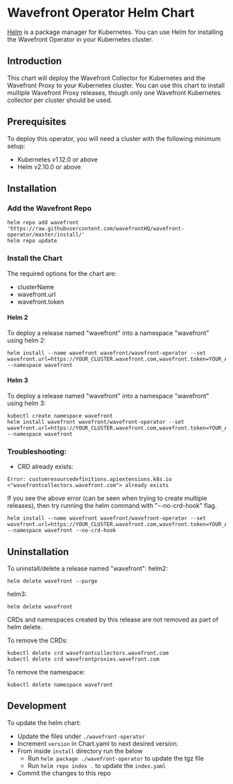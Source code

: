 # Wavefront Operator Helm Chart

[Helm](https://helm.sh/) is a package manager for Kubernetes. You can use Helm for installing the Wavefront Operator in your Kubernetes cluster.

## Introduction
This chart will deploy the Wavefront Collector for Kubernetes and the Wavefront Proxy to your Kubernetes cluster. You can use this chart to install multiple Wavefront Proxy releases, though only one Wavefront Kubernetes collector per cluster should be used.

## Prerequisites

To deploy this operator, you will need a cluster with the following minimum setup:

* Kubernetes v1.12.0 or above
* Helm v2.10.0 or above

## Installation

### Add the Wavefront Repo
```
helm repo add wavefront 'https://raw.githubusercontent.com/wavefrontHQ/wavefront-operator/master/install/'
helm repo update
```

### Install the Chart
The required options for the chart are:
- clusterName
- wavefront.url
- wavefront.token

#### Helm 2
To deploy a release named "wavefront" into a namespace "wavefront" using helm 2:
```
helm install --name wavefront wavefront/wavefront-operator --set wavefront.url=https://YOUR_CLUSTER.wavefront.com,wavefront.token=YOUR_API_TOKEN,clusterName=YOUR_CLUSTER_NAME --namespace wavefront
```

#### Helm 3
To deploy a release named "wavefront" into a namespace "wavefront" using helm 3:
```
kubectl create namespace wavefront
helm install wavefront wavefront/wavefront-operator --set wavefront.url=https://YOUR_CLUSTER.wavefront.com,wavefront.token=YOUR_API_TOKEN,clusterName=YOUR_CLUSTER_NAME --namespace wavefront
```

### Troubleshooting:

- CRD already exists:
```
Error: customresourcedefinitions.apiextensions.k8s.io <"wavefrontcollectors.wavefront.com"> already exists
```

If you see the above error (can be seen when trying to create multiple releases), then try running the helm command with "--no-crd-hook" flag.

```
helm install --name wavefront wavefront/wavefront-operator --set wavefront.url=https://YOUR_CLUSTER.wavefront.com,wavefront.token=YOUR_API_TOKEN,clusterName=YOUR_CLUSTER_NAME --namespace wavefront --no-crd-hook
```

## Uninstallation
To uninstall/delete a release named "wavefront":
helm2:
```
helm delete wavefront --purge
```

helm3:
```
helm delete wavefront
```

CRDs and namespaces created by this release are not removed as part of helm delete.

To remove the CRDs:
```
kubectl delete crd wavefrontcollectors.wavefront.com
kubectl delete crd wavefrontproxies.wavefront.com
```

To remove the namespace:
```
kubectl delete namespace wavefront
```

## Development
To update the helm chart:
- Update the files under `./wavefront-operator`
- Increment `version` in Chart.yaml to next desired version.
- From inside `install` directory run the below
    - Run `helm package ./wavefront-operator` to update the tgz file
    - Run `helm repo index .` to update the `index.yaml`
- Commit the changes to this repo
